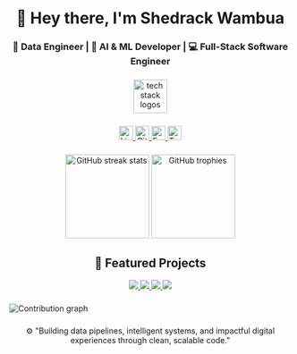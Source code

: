 <h1 align="center">👋 Hey there, I'm Shedrack Wambua</h1>
<h3 align="center">💼 Data Engineer | 🧠 AI & ML Developer | 💻 Full-Stack Software Engineer</h3>

###

<div align="center">
  <img src="https://skillicons.dev/icons?i=python,java,js,ts,html,css,react,nextjs,nodejs,express,tailwind,django,flask,go,rust,graphql,postgres,mongodb,mysql,firebase,aws,gcp,azure,git,github,docker,airflow,linux" height="60" alt="tech stack logos" />
</div>

###

<div align="center">
  <a href="https://www.linkedin.com/in/shedrack-wambua-7752b8255" target="_blank">
    <img src="https://img.shields.io/static/v1?message=LinkedIn&logo=linkedin&color=0077B5&logoColor=white&style=for-the-badge" height="25" alt="LinkedIn"/>
  </a>
  <a href="https://github.com/WambuaRack" target="_blank">
    <img src="https://img.shields.io/static/v1?message=GitHub&logo=github&color=181717&logoColor=white&style=for-the-badge" height="25" alt="GitHub"/>
  </a>
  <a href="mailto:shedrackwambu40@gmail.com" target="_blank">
    <img src="https://img.shields.io/static/v1?message=Email&logo=gmail&color=D14836&logoColor=white&style=for-the-badge" height="25" alt="Email"/>
  </a>
  <a href="https://twitter.com/" target="_blank">
    <img src="https://img.shields.io/static/v1?message=Twitter&logo=twitter&color=1DA1F2&logoColor=white&style=for-the-badge" height="25" alt="Twitter"/>
  </a>
</div>

###

<div align="center">
  <img src="https://streak-stats.demolab.com?user=WambuaRack&theme=dracula&hide_border=false&border_radius=5" height="150" alt="GitHub streak stats"/>
  <img src="https://github-profile-trophy.vercel.app?username=WambuaRack&theme=dracula&row=1&margin-w=8&margin-h=8&no-bg=false&no-frame=false" height="150" alt="GitHub trophies"/>
</div>

###

<h2 align="center">🚀 Featured Projects</h2>

<div align="center">

  <a href="https://github.com/WambuaRack/AI-Virtual-Assistant" target="_blank">
    <img src="https://github-readme-stats.vercel.app/api/pin/?username=WambuaRack&repo=AI-Virtual-Assistant&theme=dracula" />
  </a>
  <a href="https://github.com/WambuaRack/Online-Code-Compiler" target="_blank">
    <img src="https://github-readme-stats.vercel.app/api/pin/?username=WambuaRack&repo=Online-Code-Compiler&theme=dracula" />
  </a>
  <a href="https://github.com/WambuaRack/News-Feed-App" target="_blank">
    <img src="https://github-readme-stats.vercel.app/api/pin/?username=WambuaRack&repo=News-Feed-App&theme=dracula" />
  </a>
  <a href="https://github.com/WambuaRack/Mango-Disease-Detection" target="_blank">
    <img src="https://github-readme-stats.vercel.app/api/pin/?username=WambuaRack&repo=Mango-Disease-Detection&theme=dracula" />
  </a>

</div>

###

<picture>
  <source media="(prefers-color-scheme: dark)" srcset="https://raw.githubusercontent.com/WambuaRack/WambuaRack/output/pacman-contribution-graph-dark.svg">
  <source media="(prefers-color-scheme: light)" srcset="https://raw.githubusercontent.com/WambuaRack/WambuaRack/output/pacman-contribution-graph.svg">
  <img alt="Contribution graph" src="https://raw.githubusercontent.com/WambuaRack/WambuaRack/output/pacman-contribution-graph.svg">
</picture>

###

<div align="center">
  <p>⚙️ "Building data pipelines, intelligent systems, and impactful digital experiences through clean, scalable code."</p>
</div>
